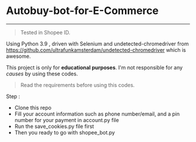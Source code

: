 # Autobuy-bot-for-E-Commerce
-----
> Tested in Shopee ID.

Using Python 3.9 , driven with Selenium and undetected-chromedriver from https://github.com/ultrafunkamsterdam/undetected-chromedriver which is awesome.

This project is only for **educational purposes**.
I'm not responsible for any *causes* by using these codes.

> Read the requirements before using this codes.

Step :
  - Clone this repo
  - Fill your account information such as phone number/email, and a pin number for your payment in account.py file
  - Run the save_cookies.py file first
  - Then you ready to go with shopee_bot.py
